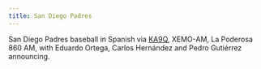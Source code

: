 ```yaml
---
title: San Diego Padres
---
```

San Diego Padres baseball in Spanish
via [KA9Q](http://kiwisdr.ka9q.net:8073/?f=860.00amz10),
XEMO-AM, La Poderosa 860 AM,
with Eduardo Ortega, Carlos Hernández and Pedro Gutiérrez announcing.
